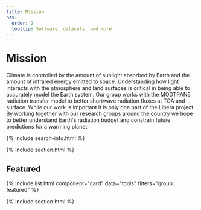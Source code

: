 ```yaml
---
title: Mission
nav:
  order: 2
  tooltip: Software, datasets, and more
---
```


# <i class="fas fa-tools"></i>Mission

Climate is controlled by the amount of sunlight absorbed by Earth and the amount of infrared energy emitted to space. 
Understanding how light interacts with the atmosphere and land surfaces is critical in being able to accurately model the Earth system. 
Our group works with the MODTRAN6 radiation transfer model to better shortwave radiation fluxes at TOA and surface. 
While our work is important it is only one part of the Libera project. 
By working together with our research groups around the country we hope to better understand Earth's radiation budget and constrain future predictions for a warming planet. 

{% include search-info.html %}

{% include section.html %}

## Featured

{% include list.html component="card" data="tools" filters="group: featured" %}

{% include section.html %}
